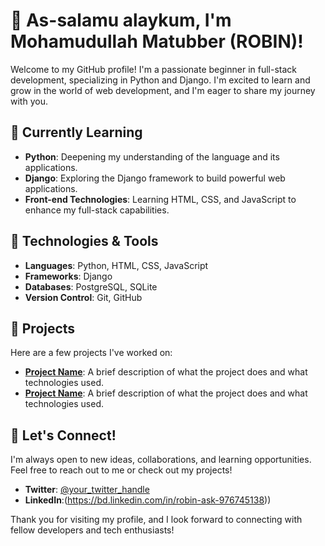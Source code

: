 # 👋 As-salamu alaykum, I'm Mohamudullah Matubber (ROBIN)!

Welcome to my GitHub profile! I'm a passionate beginner in full-stack development, specializing in Python and Django. I'm excited to learn and grow in the world of web development, and I'm eager to share my journey with you.

## 🌱 Currently Learning

- **Python**: Deepening my understanding of the language and its applications.
- **Django**: Exploring the Django framework to build powerful web applications.
- **Front-end Technologies**: Learning HTML, CSS, and JavaScript to enhance my full-stack capabilities.

## 🔧 Technologies & Tools

- **Languages**: Python, HTML, CSS, JavaScript
- **Frameworks**: Django
- **Databases**: PostgreSQL, SQLite
- **Version Control**: Git, GitHub

## 🌟 Projects

Here are a few projects I've worked on:

- **[Project Name](Comin_Soon)**: A brief description of what the project does and what technologies used.
- **[Project Name](Comin_Soon)**: A brief description of what the project does and what technologies used.

## 🚀 Let's Connect!

I'm always open to new ideas, collaborations, and learning opportunities. Feel free to reach out to me or check out my projects!

- **Twitter**: [@your_twitter_handle](https://twitter.com/your_twitter_handle)
- **LinkedIn**:(https://bd.linkedin.com/in/robin-ask-976745138))

Thank you for visiting my profile, and I look forward to connecting with fellow developers and tech enthusiasts!
